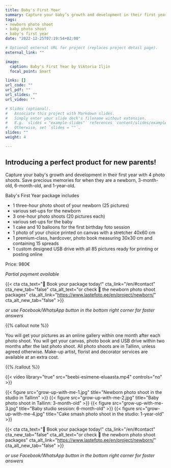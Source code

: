 ```yaml
---
title: Baby's First Year
summary: Capture your baby’s growth and development in their first year with 4 photo shoots. Save precious memories for when they are a newborn, 3-month-old, 6-month-old, and 1-year-old.
tags:
- newborn photo shoot
- baby photo shoot
- baby's first year
date: "2022-12-25T07:19:54+02:00"

# Optional external URL for project (replaces project detail page).
external_link: ""

image:
  caption: Baby's First Year by Viktoria Iljin
  focal_point: Smart

links: []
url_code: ""
url_pdf: ""
url_slides: ""
url_video: ""

# Slides (optional).
#   Associate this project with Markdown slides.
#   Simply enter your slide deck's filename without extension.
#   E.g. `slides = "example-slides"` references `content/slides/example-slides.md`.
#   Otherwise, set `slides = ""`.
slides: ""
weight: 4

---
```

## Introducing a perfect product for new parents!

Capture your baby's growth and development in their first year with 4 photo shoots. Save precious memories for when they are a newborn, 3-month-old, 6-month-old, and 1-year-old.

Baby's First Year package includes

* 1 three-hour photo shoot of your newborn (25 pictures)
* various set-ups for the newborn
* 3 one-hour photo shoots (20 pictures each)
* various set-ups for the baby
* 1 cake and 10 balloons for the first birthday foto session
* 1 photo of your choice printed on canvas with a stretcher 40x60 cm
* 1 premium-class, hardcover, photo book measuring 30x30 cm and containing 15 spreads
* 1 custom designed USB drive with all 85 pictures ready for printing or posting online


Price: 980€

_Partial payment available_

{{< cta cta_text="💛 Book your package today!" cta_link="/en/#contact" cta_new_tab="false" cta_alt_text="or check 👶 the newborn photo shoot packages" cta_alt_link="https://www.lastefoto.ee/en/project/newborn/" cta_alt_new_tab="false" >}}

_or use Facebook/WhatsApp button in the bottom right corner for faster answers_

{{% callout note %}}

You will get your pictures as an online gallery within one month after each photo shoot. You will get your canvas, photo book and USB drive within two months after the last photo shoot. All photo shoots are in Tallinn, unless agreed otherwise. Make-up artist, florist and decorator services are available at an extra cost.

{{% /callout %}}

{{< video library="true" src="beebi-esimene-eluaasta.mp4" controls="no" >}}

{{< figure src="grow-up-with-me-1.jpg" title="Newborn photo shoot in the studio in Tallinn" >}}
{{< figure src="grow-up-with-me-2.jpg" title="Baby photo shoot in Tallinn: 3-month-old" >}}
{{< figure src="grow-up-with-me-3.jpg" title="Baby studio session: 6-month-old" >}}
{{< figure src="grow-up-with-me-4.jpg" title="Cake smash photo shoot in the studio: 1-year-old" >}}

{{< cta cta_text="💛 Book your package today!" cta_link="/en/#contact" cta_new_tab="false" cta_alt_text="or check 👶 the newborn photo shoot packages" cta_alt_link="https://www.lastefoto.ee/en/project/newborn/" cta_alt_new_tab="false" >}}

_or use Facebook/WhatsApp button in the bottom right corner for faster answers_